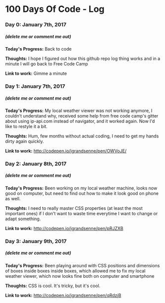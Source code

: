 # 100 Days Of Code - Log

### Day 0: January 7th, 2017
##### (delete me or comment me out)

**Today's Progress:** Back to code

**Thoughts:** I hope I figured out how this github repo log thing works and in a minute I will go back to Free Code Camp

**Link to work:** Gimme a minute


### Day 1: January 7th, 2017
##### (delete me or comment me out)

**Today's Progress:** My local weather viewer was not working anymore, I couldn't understand why, received some help from free code camp's gitter about using ip-api.com instead of navigator, and it worked again. Now I'd like to restyle it a bit.

**Thoughts:** Hum, few months without actual coding, I need to get my hands dirty again quickly.

**Link to work:** http://codepen.io/jgrandsenne/pen/OWVoJE/



### Day 2: January 8th, 2017
##### (delete me or comment me out)

**Today's Progress:** Been working on my local weather machine, looks now good on computer, but need to find out how to make it look good on phone as well.

**Thoughts:** I need to really master CSS properties (at least the most important ones) if I don't want to waste time everytime I want to change or adapt something.

**Link to work:** http://codepen.io/jgrandsenne/pen/pRJZXB


### Day 3: January 9th, 2017
##### (delete me or comment me out)

**Today's Progress:** Been playing around with CSS positions and dimensions of boxes inside boxes inside boxes, which allowed me to fix my local weather viewer, which now looks fine both on computer and smartphone

**Thoughts:** CSS is cool. It's tricky, but it's cool.

**Link to work:** http://codepen.io/jgrandsenne/pen/qRdzjB

